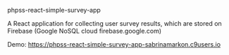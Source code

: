 phpss-react-simple-survey-app

A React application for collecting user survey results, which are stored on Firebase (Google NoSQL cloud firebase.google.com)

Demo: https://phpss-react-simple-survey-app-sabrinamarkon.c9users.io



